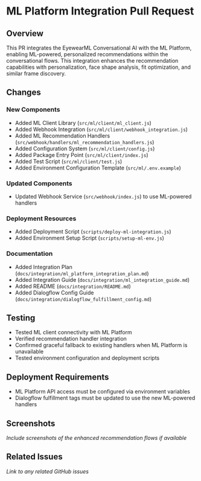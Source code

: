 # ML Platform Integration Pull Request

## Overview
This PR integrates the EyewearML Conversational AI with the ML Platform, enabling ML-powered, personalized recommendations within the conversational flows. This integration enhances the recommendation capabilities with personalization, face shape analysis, fit optimization, and similar frame discovery.

## Changes

### New Components
- Added ML Client Library (`src/ml/client/ml_client.js`)
- Added Webhook Integration (`src/ml/client/webhook_integration.js`)
- Added ML Recommendation Handlers (`src/webhook/handlers/ml_recommendation_handlers.js`)
- Added Configuration System (`src/ml/client/config.js`)
- Added Package Entry Point (`src/ml/client/index.js`)
- Added Test Script (`src/ml/client/test.js`)
- Added Environment Configuration Template (`src/ml/.env.example`)

### Updated Components
- Updated Webhook Service (`src/webhook/index.js`) to use ML-powered handlers

### Deployment Resources
- Added Deployment Script (`scripts/deploy-ml-integration.js`)
- Added Environment Setup Script (`scripts/setup-ml-env.js`)

### Documentation
- Added Integration Plan (`docs/integration/ml_platform_integration_plan.md`)
- Added Integration Guide (`docs/integration/ml_integration_guide.md`)
- Added README (`docs/integration/README.md`)
- Added Dialogflow Config Guide (`docs/integration/dialogflow_fulfillment_config.md`)

## Testing
- Tested ML client connectivity with ML Platform
- Verified recommendation handler integration
- Confirmed graceful fallback to existing handlers when ML Platform is unavailable
- Tested environment configuration and deployment scripts

## Deployment Requirements
- ML Platform API access must be configured via environment variables
- Dialogflow fulfillment tags must be updated to use the new ML-powered handlers

## Screenshots
*Include screenshots of the enhanced recommendation flows if available*

## Related Issues
*Link to any related GitHub issues*
